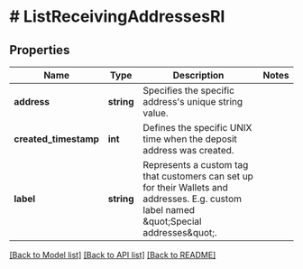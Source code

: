# # ListReceivingAddressesRI

## Properties

Name | Type | Description | Notes
------------ | ------------- | ------------- | -------------
**address** | **string** | Specifies the specific address&#39;s unique string value. |
**created_timestamp** | **int** | Defines the specific UNIX time when the deposit address was created. |
**label** | **string** | Represents a custom tag that customers can set up for their Wallets and addresses. E.g. custom label named \&quot;Special addresses\&quot;. |

[[Back to Model list]](../../README.md#models) [[Back to API list]](../../README.md#endpoints) [[Back to README]](../../README.md)
